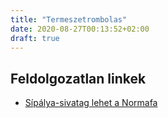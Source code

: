 ```yaml
---
title: "Termeszetrombolas"
date: 2020-08-27T00:13:52+02:00
draft: true
---
```


## Feldolgozatlan linkek

- [Sípálya-sivatag lehet a Normafa](https://index.hu/belfold/budapest/2013/10/27/sipalya-sivatag_normafa/)